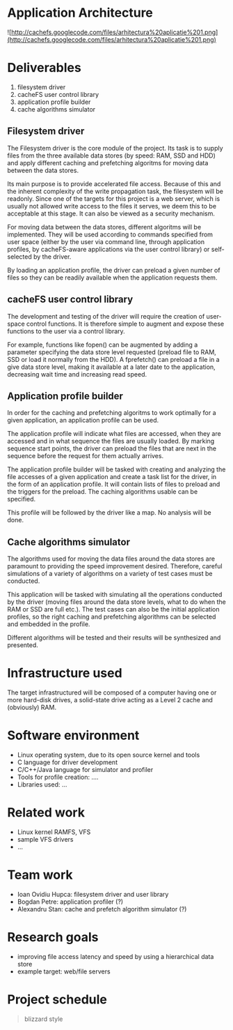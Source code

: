 # Application Architecture #

![http://cachefs.googlecode.com/files/arhitectura%20aplicatie%201.png](http://cachefs.googlecode.com/files/arhitectura%20aplicatie%201.png)

# Deliverables #
  1. filesystem driver
  1. cacheFS user control library
  1. application profile builder
  1. cache algorithms simulator

## Filesystem driver ##

The Filesystem driver is the core module of the project. Its task is to supply files from the three available data stores (by speed: RAM, SSD and HDD) and apply different caching and prefetching algoritms for moving data between the data stores.

Its main purpose is to provide accelerated file access. Because of this and the inherent complexity of the write propagation task, the filesystem will be readonly. Since one of the targets for this project is a web server, which is usually not allowed write access to the files it serves, we deem this to be acceptable at this stage. It can also be viewed as a security mechanism.

For moving data between the data stores, different algoritms will be implemented. They will be used according to commands specified from user space (either by the user via command line, through application profiles, by cacheFS-aware applications via the user control library) or self-selected by the driver.

By loading an application profile, the driver can preload a given number of files so they can be readily available when the application requests them.

## cacheFS user control library ##

The development and testing of the driver will require the creation of user-space control functions. It is therefore simple to augment and expose these functions to the user via a control library.

For example, functions like fopen() can be augmented by adding a parameter specifying the data store level requested (preload file to RAM, SSD or load it normally from the HDD). A fprefetch() can preload a file in a give data store level, making it available at a later date to the application, decreasing wait time and increasing read speed.

## Application profile builder ##

In order for the caching and prefetching algoritms to work optimally for a given application, an application profile can be used.

The application profile will indicate what files are accessed, when they are accessed and in what sequence the files are usually loaded. By marking sequence start points, the driver can preload the files that are next in the sequence before the request for them actually arrives.

The application profile builder will be tasked with creating and analyzing the file accesses of a given application and create a task list for the driver, in the form of an application profile. It will contain lists of files to preload and the triggers for the preload. The caching algorithms usable can be specified.

This profile will be followed by the driver like a map. No analysis will be done.

## Cache algorithms simulator ##

The algorithms used for moving the data files around the data stores are paramount to providing the speed improvement desired. Therefore, careful simulations of a variety of algorithms on a variety of test cases must be conducted.

This application will be tasked with simulating all the operations conducted by the driver (moving files around the data store levels, what to do when the RAM or SSD are full etc.). The test cases can also be the initial application profiles, so the right caching and prefetching algorithms can be selected and embedded in the profile.

Different algorithms will be tested and their results will be synthesized and presented.

# Infrastructure used #

The target infrastructured will be composed of a computer having one or more hard-disk drives, a solid-state drive acting as a Level 2 cache and (obviously) RAM.

# Software environment #

  * Linux operating system, due to its open source kernel and tools
  * C language for driver development
  * C/C++/Java language for simulator and profiler
  * Tools for profile creation: ....
  * Libraries used: ...

# Related work #
  * Linux kernel RAMFS, VFS
  * sample VFS drivers
  * ...

# Team work #

  * Ioan Ovidiu Hupca: filesystem driver and user library
  * Bogdan Petre: application profiler (?)
  * Alexandru Stan: cache and prefetch algorithm simulator (?)

# Research goals #
  * improving file access latency and speed by using a hierarchical data store
  * example target: web/file servers

# Project schedule #
> blizzard style
